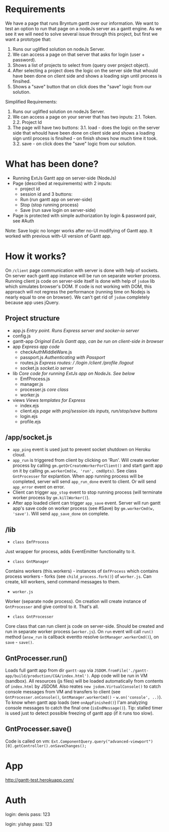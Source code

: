 
# Requirements
We have a page that runs Bryntum gantt over our information.
We want to test an option to run that page on a nodeJs server as a gantt engine.
As we see it we will need to solve several issue through this project, but first we want a prototype that:
1. Runs our uglifled solution on nodeJs Server.
2. We can access a page on that server that asks for login (user + password).
3. Shows a list of projects to select from (query over project object).
4. After selecting a project does the logic on the server side that whould have been done on client side and shows a loading sign until process is finsihed.
5. Shows a "save" button that on click does the "save" logic from our solution.

Simplified Requirements:
1. Runs our uglifled solution on nodeJs Server.
2. We can access a page on your server that has two inputs:
2.1. Token.
2.2. Project Id
3. The page will have two buttons:
3.1. load - does the logic on the server side that whould have been done on client side and shows a loading sign until process is finsihed - on finish shows how much time it took.
3.2. save - on click does the "save" logic from our solution.

# What has been done?
- Running ExtJs Gantt app on server-side (NodeJs)
- Page (described at requirements) with 2 inputs: 
  - project id
  - session id
  and 3 buttons: 
  - Run (run gantt app on server-side)
  - Stop (stop running process)
  - Save (run save login on server-side)
- Page is protected with simple authorization by login & password pair, see #Auth

Note: Save logic no longer works after no-UI modifying of Gantt app. It worked with previous with-UI version of Gantt app.

# How it works?
On `/client` page communication with server is done with help of sockets.
On server each gantt app instance will be run on separate worker process. 
Running client js code on server-side itself is done with help of `jsdom` lib which simulates browser's DOM. If code is not working with DOM, this approach will not regress the performance (running time on Nodejs is nearly equal to one on browser).
We can't get rid of `jsdom` completely because app uses jQuery.

## Project structure
- app.js  *Entry point. Runs Express server and socker-io server*
- config.js
- gantt-app  *Original ExtJs Gantt app, can be run on client-side in browser*
- app  *Express app code*
  - checkAuthMiddleWare.js
  - passport.js  *Authenticating with Passport*
  - routes.js  *Express routes: / /login /client /profile /logout*
  - socket.js  *socket.io server*
- lib  *Core code for running ExtJs app on NodeJs. See below*
  - EmfProcess.js
  - manager.js
  - processer.js  *core class*
  - worker.js
- views  *Views templates for Express*
  - index.ejs
  - client.ejs  *page with proj/session ids inputs, run/stop/save buttons*
  - login.ejs
  - profile.ejs

## /app/socket.js
- `app_ping` event is used just to prevent socket shutdown on Heroku cloud.
- `app_run` is triggered from client by clicking on 'Run'. Will create worker process by calling `gm.getOrCreateWorkerForClient()` and start gantt app on it by calling `gm.workerCmd(w, 'run', cmdOpts)`. See class `GntProcesser` for explantion. When app running process will be completed, server will send `app_run_done` event to client. Or will send `app_error` event on error.
- Client can trigger `app_stop` event to stop running process (will terminate worker process by `gm.killWorker()`).
- After app loaded client can trigger `app_save` event. Server will run gantt app's save code on worker process (see #Save) by
`gm.workerCmd(w, 'save')`. Will send `app_save_done` on complete.

## /lib
- `class EmfProcess`

Just wrapper for process, adds EventEmitter functionality to it.
- `class GntManager`

Contains workers (this.workers) - instances of `EmfProcess` which contains process workers - forks (see `child_process.fork()`) of `worker.js`.
Can create, kill workers, send command messages to them.
- `worker.js`

Worker (separate node process). On creation will create instance of `GntProcesser` and give control to it. That's all.
- `class GntProcesser`

Core class that can run client js code on server-side. Should be created and run in separate worker process (`worker.js`).
On `run` event will call `run()` method (`answ_run` is callback eventto resolve `GntManager.workerCmd()`), on `save` - `save()`.

## GntProcesser.run()
Loads full gantt app from dir `gantt-app` via `JSDOM.fromFile('./gantt-app/build/production/CGA/index.html')`.
App code will be run in VM (sandbox). All resources (js files) will be loaded automatically from contents of `index.html` by JSDOM.
Also reates `new jsdom.VirtualConsole()` to catch console messages from VM and transfers to client (see `GntProcesser.onConsole()`, `GntManager.workerCmd()` - `w.on('console', ..)`). 
To know when gantt app loads (see `onAppFinished()`) I'am analyzing console messages to catch the final one (`isEndMessage()`).
Tip: stalled timer is used just to detect possible freezing of gantt app (if it runs too slow).

## GntProcesser.save()
Code is called on vm: 
`Ext.ComponentQuery.query("advanced-viewport")[0].getController().onSaveChanges();`

# App
http://gantt-test.herokuapp.com/

# Auth
login: denis
pass: 123

login: yishay
pass: 123



